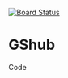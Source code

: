 [![Board Status](https://dev.azure.com/gangsd92/e3cc0e68-ce18-465d-8e87-024b35f69724/908bd684-ddf0-496d-a1e2-168285ab5046/_apis/work/boardbadge/76fcb101-bbc7-403c-ab48-06b87a9496bd)](https://dev.azure.com/gangsd92/e3cc0e68-ce18-465d-8e87-024b35f69724/_boards/board/t/908bd684-ddf0-496d-a1e2-168285ab5046/Microsoft.RequirementCategory)
# GShub
Code
